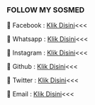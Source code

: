 ### FOLLOW MY SOSMED ###

🌟 Facebook : [Klik Disini](https://Facebook.com/legend.alvino)<<<

🌟 Whatsapp : [Klik Disini](https://wa.me/6283114500777)<<<

🌟 Instagram : [Klik Disini](https://instagram.com/silsillaa_)<<<

🌟 Github : [Klik Disini](https://github.com/Al-Vino)<<<

🌟 Twitter : [Klik Disini](https://mobile.twitter.com/AdjAlvino)<<<

🌟 Email : [Klik Disini](https://gmail.com/alvinoadj22)<<<
